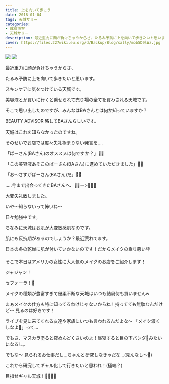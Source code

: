 ```yaml
---
title: 上を向いて歩こう
date: 2018-01-04
tags: 天城サリー
categories: 
- 成员博客
- 天城サリー
description: 最近重力に顔が負けちゃうからさ、たるみ予防に上を向いて歩きたいと思います。スキンケアに気をつけている天城です。美容液とか買いに行くと乗せられて売り場の全てを買わされる天城です。そこで思い出したので...
cover: https://files.227wiki.eu.org/d/Backup/Blog/sally/mob5D9lWz.jpg 
---
```

![](https://files.227wiki.eu.org/d/Backup/Blog/sally/mob5D9lWz.jpg)
![](https://files.227wiki.eu.org/d/Backup/Blog/sally/mobOstJsQ.jpg)

最近重力に顔が負けちゃうからさ、



たるみ予防に上を向いて歩きたいと思います。



スキンケアに気をつけている天城です。



美容液とか買いに行くと乗せられて売り場の全てを買わされる天城です。



そこで思い出したのですが、みんなはBAさんとは何か知っていますか？



BEAUTY ADVISOR 略してBAさんらしいです。



天城はこれを知らなかったのですね。



そのせいでお店では度々失礼極まりない発言を....



「ばーさん(BAさん)のオススメは何ですか？」👵🏻


「この美容液あそこのばーさん(BAさん)に進めていただきました」👵🏻


「お〜さすがばーさん(BAさん)だ」👵🏻


.....今まで出会ってきたBAさんへ、👵🏻ー>👱🏻‍♀️



大変失礼致しました。



いや〜知らないって怖いね〜 



日々勉強中です。



ちなみに天城はお肌が大変敏感肌なのです。



肌にも反抗期があるのでしょうか？最近荒れてます。



日本の冬の乾燥に肌が付いていかないのです！だからメイクの乗り悪い👎



そこで本日はアメリカの女性に大人気のメイクのお店をご紹介します！



ジャジャン！

セフォーラ！💄


メイクの種類が豊富すぎて優柔不断な天城はいつも結局何も買いませんw


まぁメイクの仕方も特に知ってるわけじゃないからね！持ってても無駄なんだけど〜 見るのは好きです！


ライブを見に来てくれる友達や家族にいつも言われるんだよな〜 「メイク濃くしなよ💄」って...


でもさ、マスカラ塗ると夜めんどくさいのよ！昼寝すると目の下パンダ🐼みたいになるし。


でもな〜 見られるお仕事だし...ちゃんと研究しなきゃだな...(見んなし〜👀)



これから研究してギャル化して行きたいと思われ！(極端？)


目指せギャル天城！👩🏼🤙🏻





